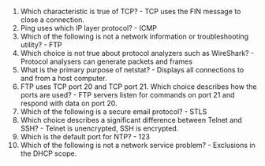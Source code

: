 1. Which characteristic is true of TCP? - TCP uses the FIN message to close a connection.
1. Ping uses which IP layer protocol? - ICMP
1. Which of the following is not a network information or troubleshooting utility? - FTP
1.  Which choice is not true about protocol analyzers such as WireShark? - Protocol analysers can generate packets and frames
1. What is the primary purpose of netstat? - Displays all connections to and from a host computer.
1. FTP uses TCP port 20 and TCP port 21. Which choice describes how the ports are used? - FTP servers listen for commands on port 21 and respond with data on port 20.
1. Which of the following is a secure email protocol? - STLS
1. Which choice describes a significant difference between Telnet and SSH? - Telnet is unencrypted, SSH is encrypted.
1. Which is the default port for NTP? - 123
1. Which of the following is not a network service problem? - Exclusions in the DHCP scope.
